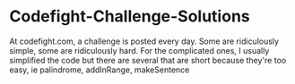 # Codefight-Challenge-Solutions
At codefight.com, a challenge is posted every day. Some are ridiculously simple, some are ridiculously hard. For the complicated ones, I usually simplified the code but there are several that are short because they're too easy, ie palindrome, addInRange, makeSentence
